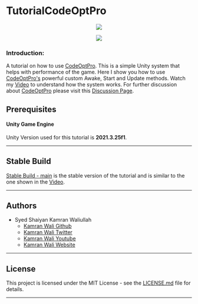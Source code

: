 # TutorialCodeOptPro

<p align="center"><img src="https://imgur.com/vupUkm8.png"></p>

<p align="center"><a href="https://youtu.be/XJ1OeGddYXM" target="_blank"><img src="https://imgur.com/1ZV1Kks.png"></a></p>

### Introduction:
A tutorial on how to use [CodeOptPro](https://github.com/deadlykam/CodeOptPro). This is a simple Unity system that helps with performance of the game. Here I show you how to use [CodeOptPro's](https://github.com/deadlykam/CodeOptPro) powerful custom Awake, Start and Update methods. Watch my [Video](https://youtu.be/XJ1OeGddYXM) to understand how the system works. For further discussion about [CodeOptPro](https://github.com/deadlykam/CodeOptPro) please visit this [Discussion Page](https://github.com/deadlykam/CodeOptPro/discussions).

## Prerequisites
#### Unity Game Engine
Unity Version used for this tutorial is **2021.3.25f1**.
***
## Stable Build
[Stable Build - main](https://github.com/deadlykam/TutorialCodeOptPro) is the stable version of the tutorial and is similar to the one shown in the [Video](https://youtu.be/XJ1OeGddYXM).
***
## Authors
- Syed Shaiyan Kamran Waliullah 
  - [Kamran Wali Github](https://github.com/deadlykam)
  - [Kamran Wali Twitter](https://twitter.com/KamranWaliDev)
  - [Kamran Wali Youtube](https://www.youtube.com/channel/UCkm-BgvswLViigPWrMo8pjg)
  - [Kamran Wali Website](https://deadlykam.github.io/)
***
## License
This project is licensed under the MIT License - see the [LICENSE.md](LICENSE) file for details.
***
